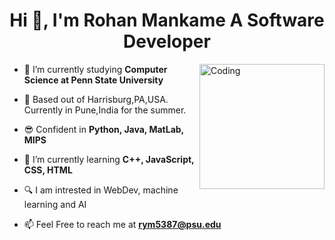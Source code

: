 <h1 align="center">Hi 👋, I'm Rohan Mankame A Software Developer</h1>
<img align="right" alt="Coding" width="200" src="https://media.tenor.com/I3RjM4xQO0kAAAAi/monitors-typing.gif">

- 🔭 I’m currently studying **Computer Science at Penn State University**

- 📍 Based out of Harrisburg,PA,USA. Currently in Pune,India for the summer.

- 😎 Confident in **Python, Java, MatLab, MIPS** 

- 🌱 I’m currently learning **C++, JavaScript, CSS, HTML**

- 🔍 I am intrested in WebDev, machine learning and AI  

- 📫 Feel Free to reach me at **rym5387@psu.edu**


<p align="left">

